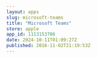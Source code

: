 ```yaml
---
layout: apps
slug: microsoft-teams
title: "Microsoft Teams"
store: apple
app_id: 1113153706
date: 2024-10-11T01:09:27Z
published: 2016-11-02T21:19:53Z
---
```

